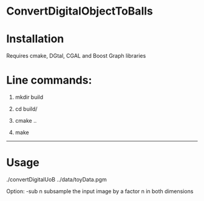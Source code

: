 # ConvertDigitalObjectToBalls

# Installation

Requires cmake, DGtal, CGAL and Boost Graph libraries

# Line commands:

1. mkdir build

2. cd build/

3. cmake ..

4. make

-------------------------

# Usage

./convertDigitalUoB ../data/toyData.pgm

Option: -sub n
         subsample the input image by a factor n in both dimensions




  
